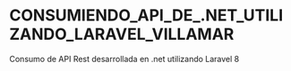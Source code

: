 # CONSUMIENDO_API_DE_.NET_UTILIZANDO_LARAVEL_VILLAMAR
 Consumo de API Rest desarrollada en .net utilizando Laravel 8
